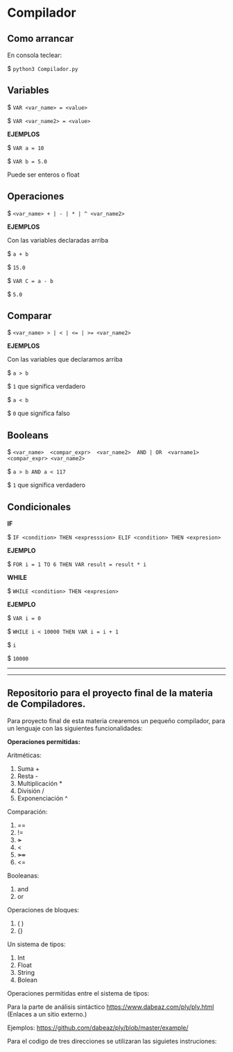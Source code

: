 # Compilador

## Como arrancar

En consola teclear:

$ `python3 Compilador.py`

## Variables 

$ `VAR <var_name> = <value>` 

$ `VAR <var_name2> = <value>`

**EJEMPLOS**

$ `VAR a = 10`

$ `VAR b = 5.0`

Puede ser enteros o float

## Operaciones

$ `<var_name> + | - | * | ^ <var_name2>`

**EJEMPLOS**

Con las variables declaradas arriba

$ `a + b`

$ `15.0`

$ `VAR C = a - b` 

$ `5.0`

## Comparar

$ `<var_name> > | < | <= | >= <var_name2>`

**EJEMPLOS** 

Con las variables que declaramos arriba

$ `a > b`

$ `1` que significa verdadero

$ `a < b`

$ `0` que significa falso




## Booleans

$ `<var_name>  <compar_expr>  <var_name2>  AND | OR  <varname1> <compar_expr> <var_name2>`

$ `a > b AND a < 117`

$ `1` que significa verdadero


## Condicionales

**IF**

$ `IF <condition> THEN <expresssion> ELIF <condition> THEN <expresion>`

**EJEMPLO**

$ `FOR i = 1 TO 6 THEN VAR result = result * i`


**WHILE**

$ `WHILE <condition> THEN <expresion>`

**EJEMPLO**

$ `VAR i = 0`

$ `WHILE i < 10000 THEN VAR i = i + 1`

$ `i`

$ `10000`

---
---
## Repositorio para el proyecto final de la materia de Compiladores.


Para proyecto final de esta materia crearemos un pequeño compilador, para un lenguaje con las siguientes funcionalidades:

**Operaciones permitidas:**

Aritméticas:
1. Suma +
2. Resta -
3. Multiplicación *
4. División /
5. Exponenciación ^

Comparación:

1. ==
2. != 
3. ~~>~~                       
4. <
5. ~~>=~~
6. <=

Booleanas:
1. and 
2. or

Operaciones de bloques:
1. ( )
2. {}

Un sistema de tipos:
1. Int
2. Float
3. String
4. Bolean

Operaciones permitidas entre el sistema de tipos:




Para la parte de análisis sintáctico https://www.dabeaz.com/ply/ply.html (Enlaces a un sitio externo.)

Ejemplos: https://github.com/dabeaz/ply/blob/master/example/

 

Para el codigo de tres direcciones se utilizaran las siguietes instruciones:
